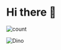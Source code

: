 # Hi there 👋

![count](https://profile-counter.glitch.me/evercyan/count.svg)

![Dino](https://cdn.jsdelivr.net/gh/evercyan/repository/resource/58/5848f88adf0dd07542ec28adbdaf65fe.gif)
